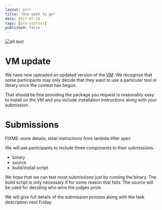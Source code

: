 ```yaml
---
layout: post
title: "One week to go"
date: 2017-07-28
tags: [pre-contest]
published: false
---
```


![alt text](http://events.inf.ed.ac.uk/icfpcontest2017/static/lambdapunt.jpg "lambdapunt")

# VM update

We have now uploaded an updated version of the
[VM](http://events.inf.ed.ac.uk/icfpcontest2017/static/vm-readme.md). We
recognise that some participants may only decide that they want to use
a particular tool or library once the contest has begun.

That should be fine providing the package you request is reasonably
easy to install on the VM and you include installation instructions
along with your submission.

# Submissions

FIXME: more details; steal instructions from lambda-lifter spec

We will ask participants to include three components to their
submissions.

  * binary
  * source
  * build/install script

We hope that we can test most submissions just by running the
binary. The build script is only necessary if for some reason that
fails. The source will be used for deciding who wins the judges prize.

We will give full details of the submission process along with the
task description next Friday.
